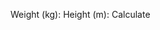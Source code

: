 Weight (kg):
Height (m):
Calculate
<script>
    function calculateBMI() {
        let weight = document.getElementById('weight').value;
        let height = document.getElementById('height').value;
        if (weight > 0 && height > 0) {
            let bmi = weight / (height * height);
            let category = '';
            if (bmi < 18.5) {
                category = 'Underweight';
            } else if (bmi < 24.9) {
                category = 'Normal weight';
            } else if (bmi < 29.9) {
                category = 'Overweight';
            } else {
                category = 'Obese';
            }
            document.getElementById('result').innerText = `BMI: ${bmi.toFixed(2)} (${category})`;
        } else {
            document.getElementById('result').innerText = 'Please enter valid values';
        }
    }
</script>
